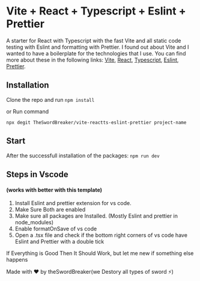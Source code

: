 # Vite + React + Typescript + Eslint + Prettier

A starter for React with Typescript with the fast Vite and all static code testing with Eslint and formatting with Prettier.
I found out about Vite and I wanted to have a boilerplate for the technologies that I use. You can find more about these in the following links: [Vite](https://github.com/vitejs/vite), [React](https://reactjs.org/), [Typescript](https://www.typescriptlang.org/), [Eslint](https://eslint.org/), [Prettier](https://prettier.io/).

## Installation

Clone the repo and run `npm install`

or Run command

```
npx degit TheSwordBreaker/vite-reactts-eslint-prettier project-name
```

## Start

After the successfull installation of the packages: `npm run dev`

## Steps in Vscode

#### (works with better with this template)

1. Install Eslint and prettier extension for vs code.
2. Make Sure Both are enabled
3. Make sure all packages are Installed. (Mostly Eslint and prettier in node_modules)
4. Enable formatOnSave of vs code
5. Open a .tsx file and check if the bottom right corners of vs code have Eslint and Prettier with a double tick


If Everything is Good Then It Should Work, but let me new if something else happens

Made with ❤️ by theSwordBreaker(we Destory all types of sword ⚡)
